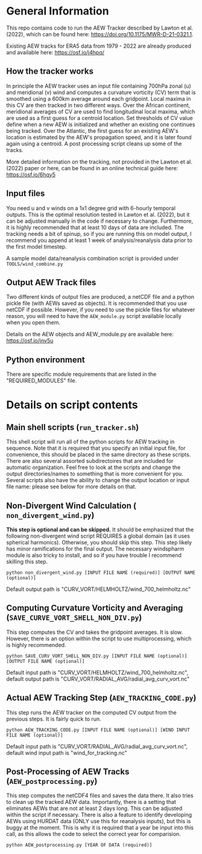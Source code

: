 # General Information
This repo contains code to run the AEW Tracker described by Lawton et al. (2022), which can be found here: https://doi.org/10.1175/MWR-D-21-0321.1. 

Existing AEW tracks for ERA5 data from 1979 - 2022 are already produced and available here: https://osf.io/j4hpq/

## How the tracker works
In principle the AEW tracker uses an input file containing 700hPa zonal (u) and meridional (v) wind and computes a curvature vorticity (CV) term that is smoothed using a 600km average around each gridpoint. Local maxima in this CV are then tracked in two different ways. Over the African continent, meridional averages of CV are used to find longitudinal local maxima, which are used as a first guess for a centroid location. Set thresholds of CV value define when a new AEW is initialized and whether an existing one continues being tracked. Over the Atlantic, the first guess for an existing AEW's location is estimated by the AEW's propagation speed, and it is later found again using a centroid. A post processing script cleans up some of the tracks. 

More detailed information on the tracking, not provided in the Lawton et al. (2022) paper or here, can be found in an online technical guide here: https://osf.io/6hqy5

## Input files
You need u and v winds on a 1x1 degree grid with 6-hourly temporal outputs. This is the optimal resolution tested in Lawton et al. (2022), but it can be adjusted manually in the code if necessary to change. Furthermore, it is highly recommended that at least 10 days of data are included. The tracking needs a bit of spinup, so if you are running this on model output, I recommend you append at least 1 week of analysis/reanalysis data prior to the first model timestep. 

A sample model data/reanalysis combination script is provided under `TOOLS/wind_combine.py`

## Output AEW Track files
Two different kinds of output files are produced, a netCDF file and a python pickle file (with AEWs saved as objects). It is recommended that you use netCDF if possible. However, if you need to use the pickle files for whatever reason, you will need to have the `AEW_module.py` script available locally when you open them. 

Details on the AEW objects and AEW_module.py are available here: https://osf.io/jnv5u

## Python environment
There are specific module requirements that are  listed in the "REQUIRED_MODULES" file.

# Details on script contents

## Main shell scripts (`run_tracker.sh`)
This shell script will run all of the python scripts for AEW tracking in sequence. Note that it is required that you specify an initial input file, for convenience, this should be placed in the same directory as these scripts. There are also several assorted subdirectoires that are included for automatic organization. Feel free to look at the scripts and change the output directories/names to something that is more convenient for you. Several scripts also have the ability to change the output location or input file name: please see below for more details on that. 

## Non-Divergent Wind Calculation ( `non_divergent_wind.py`)
**This step is optional and can be skipped.** It should be emphasized that the following non-divergent wind script REQUIRES a global domain (as it uses spherical harmonics). Otherwise, you should skip this step. This step likely has minor ramifications for the final output. The necessary windspharm module is also tricky to install, and so if you have trouble I recommend skilling this step. 

`python non_divergent_wind.py [INPUT FILE NAME (required)] [OUTPUT NAME (optional)]`

Default output path is "CURV_VORT/HELMHOLTZ/wind_700_helmholtz.nc"

## Computing Curvature Vorticity and Averaging (`SAVE_CURVE_VORT_SHELL_NON_DIV.py`)
This step computes the CV and takes the gridpoint averages. It is slow. However, there is an option within the script to use multiprocessing, which is highly recommended. 

`python SAVE_CURV_VORT_SHELL_NON_DIV.py [INPUT FILE NAME (optional)] [OUTPUT FILE NAME (optional)]`

Default input path is "CURV_VORT/HELMHOLTZ/wind_700_helmholtz.nc", default output path is "CURV_VORT/RADIAL_AVG/radial_avg_curv_vort.nc"

## Actual AEW Tracking Step (`AEW_TRACKING_CODE.py`)

This step runs the AEW tracker on the computed CV output from the previous steps. It is fairly quick to run.

`python AEW_TRACKING_CODE.py [INPUT FILE NAME (optional)] [WIND INPUT FILE NAME (optional)]`

Default input path is "CURV_VORT/RADIAL_AVG/radial_avg_curv_vort.nc", default wind input path is "wind_for_tracking.nc"

## Post-Processing of AEW Tracks (`AEW_postprocessing.py`)
This step computes the netCDF4 files and saves the data there. It also tries to clean up the tracked AEW data. Importantly, there is a setting that eliminates AEWs that are not at least 2 days long. This can be adjusted within the script if necessary. There is also a feature to identify developing AEWs using HURDAT data (ONLY use this for reanalysis inputs), but this is buggy at the moment. This is why it is required that a year be input into this call, as this allows the code to select the correct year for comparision. 

`python AEW_postprocessing.py [YEAR OF DATA (required)]`

